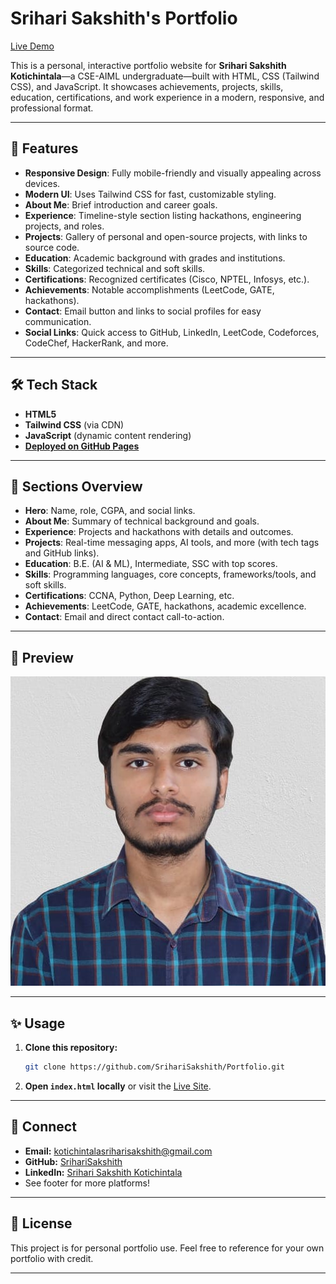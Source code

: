 # Srihari Sakshith's Portfolio

[Live Demo](https://sriharisakshith.github.io/Portfolio/)

This is a personal, interactive portfolio website for **Srihari Sakshith Kotichintala**—a CSE-AIML undergraduate—built with HTML, CSS (Tailwind CSS), and JavaScript. It showcases achievements, projects, skills, education, certifications, and work experience in a modern, responsive, and professional format.

---

## 🚀 Features

- **Responsive Design**: Fully mobile-friendly and visually appealing across devices.
- **Modern UI**: Uses Tailwind CSS for fast, customizable styling.
- **About Me**: Brief introduction and career goals.
- **Experience**: Timeline-style section listing hackathons, engineering projects, and roles.
- **Projects**: Gallery of personal and open-source projects, with links to source code.
- **Education**: Academic background with grades and institutions.
- **Skills**: Categorized technical and soft skills.
- **Certifications**: Recognized certificates (Cisco, NPTEL, Infosys, etc.).
- **Achievements**: Notable accomplishments (LeetCode, GATE, hackathons).
- **Contact**: Email button and links to social profiles for easy communication.
- **Social Links**: Quick access to GitHub, LinkedIn, LeetCode, Codeforces, CodeChef, HackerRank, and more.

---

## 🛠️ Tech Stack

- **HTML5**
- **Tailwind CSS** (via CDN)
- **JavaScript** (dynamic content rendering)
- **[Deployed on GitHub Pages](https://sriharisakshith.github.io/Portfolio/)**

---

## 📂 Sections Overview

- **Hero**: Name, role, CGPA, and social links.
- **About Me**: Summary of technical background and goals.
- **Experience**: Projects and hackathons with details and outcomes.
- **Projects**: Real-time messaging apps, AI tools, and more (with tech tags and GitHub links).
- **Education**: B.E. (AI & ML), Intermediate, SSC with top scores.
- **Skills**: Programming languages, core concepts, frameworks/tools, and soft skills.
- **Certifications**: CCNA, Python, Deep Learning, etc.
- **Achievements**: LeetCode, GATE, hackathons, academic excellence.
- **Contact**: Email and direct contact call-to-action.

---

## 📸 Preview

![Portfolio Screenshot](Sakshith.jpg)

---

## ✨ Usage

1. **Clone this repository:**
   ```bash
   git clone https://github.com/SrihariSakshith/Portfolio.git
   ```
2. **Open `index.html` locally** or visit the [Live Site](https://sriharisakshith.github.io/Portfolio/).

---

## 🤝 Connect

- **Email:** kotichintalasriharisakshith@gmail.com
- **GitHub:** [SrihariSakshith](https://github.com/SrihariSakshith)
- **LinkedIn:** [Srihari Sakshith Kotichintala](https://www.linkedin.com/in/srihari-sakshith-kotichintala/)
- See footer for more platforms!

---

## 📄 License

This project is for personal portfolio use. Feel free to reference for your own portfolio with credit.

---
